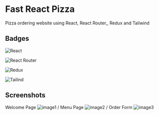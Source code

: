 
# Fast React Pizza 
Pizza ordering website using React, React Router,, Redux and Tailwind

## Badges

![React](https://img.shields.io/badge/React-20232A?style=for-the-badge&logo=react&logoColor=61DAFB)

![React Router](https://img.shields.io/badge/React_Router-CA4245?style=for-the-badge&logo=react-router&logoColor=white)

![Redux](https://img.shields.io/badge/Redux-593D88?style=for-the-badge&logo=redux&logoColor=white)

![Tailind](https://img.shields.io/badge/Tailwind_CSS-38B2AC?style=for-the-badge&logo=tailwind-css&logoColor=white)



## Screenshots
Welcome Page
![image1](https://github.com/EliGandin/JavaScript-Projects/blob/main/React/Fast%20React%20Pizza/image1.png)
/
Menu Page
![image2](https://github.com/EliGandin/JavaScript-Projects/blob/main/React/Fast%20React%20Pizza/image2.png)
/
Order Form
![image3](https://github.com/EliGandin/JavaScript-Projects/blob/main/React/Fast%20React%20Pizza/image3.png)
